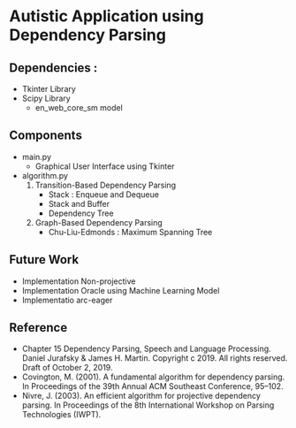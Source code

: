 # Autistic Application using Dependency Parsing

## Dependencies :
- Tkinter Library
- Scipy Library
    - en_web_core_sm model

## Components

- main.py
    - Graphical User Interface using Tkinter
- algorithm.py
    1. Transition-Based Dependency Parsing
        - Stack : Enqueue and Dequeue 
        - Stack and Buffer
        - Dependency Tree
    2. Graph-Based Dependency Parsing
        - Chu-Liu-Edmonds : Maximum Spanning Tree

## Future Work
- Implementation Non-projective
- Implementation Oracle using Machine Learning Model
- Implementatio arc-eager

## Reference
- Chapter 15 Dependency Parsing, Speech and Language Processing. Daniel Jurafsky & James H. Martin. Copyright c 2019. All rights reserved. Draft of October 2, 2019.
- Covington, M. (2001). A fundamental algorithm for dependency parsing. In Proceedings of the 39th Annual ACM Southeast Conference, 95–102.
- Nivre, J. (2003). An efficient algorithm for projective dependency parsing. In Proceedings of the 8th International Workshop on Parsing Technologies (IWPT).